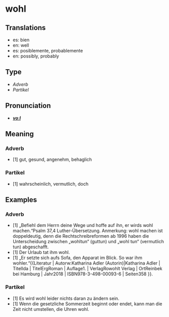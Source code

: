 # wohl
## Translations
- es: bien
- en: well
- es: posiblemente, probablemente
- en: possibly, probably
## Type
- _Adverb_
- _Partikel_
## Pronunciation
- **_[voːl](https://commons.wikimedia.org/wiki/File:De-wohl.ogg)_**
## Meaning
### Adverb
- [1] gut, gesund, angenehm, behaglich
### Partikel
- [1] wahrscheinlich, vermutlich, doch
## Examples
### Adverb
- [1] „Befiehl dem Herrn deine Wege und hoffe auf ihn, er wirds wohl machen.“<ref>Psalm 37,4 Luther-Übersetzung. Anmerkung: wohl machen ist doppeldeutig, denn die Rechtschreibreformen ab 1996 haben die Unterscheidung zwischen „wohltun“ (guttun) und „wohl tun“ (vermutlich tun) abgeschafft.</ref>
- [1] Der Urlaub tat ihm wohl.
- [1] „Er setzte sich aufs Sofa, den Apparat im Blick. So war ihm wohler.“<ref>{{Literatur | Autorw:Katharina Adler (Autorin)|Katharina Adler | TitelIda | TitelErgRoman | Auflage1. | VerlagRowohlt Verlag | OrtReinbek bei Hamburg | Jahr2018 | ISBN978-3-498-00093-6 | Seiten358 }}.</ref>
### Partikel
- [1] Es wird wohl leider nichts daran zu ändern sein.
- [1] Wenn die gesetzliche Sommerzeit beginnt oder endet, kann man die Zeit nicht umstellen, die Uhren wohl.
